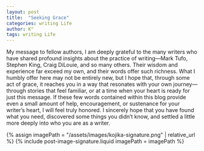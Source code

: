 ```yaml
---
layout: post
title:  "Seeking Grace"
categories: writing Life
author: K°
tags: writing Life
---
```


My message to fellow authors, I am deeply grateful to the many writers who have shared profound insights about the practice of writing—Mark Tufo, Stephen King, Craig DiLouie, and so many others. Their wisdom and experience far exceed my own, and their words offer such richness. What I humbly offer here may not be entirely new, but I hope that, through some act of grace, it reaches you in a way that resonates with your own journey—through stories that feel familiar, or at a time when your heart is ready for just this message. If these few words contained within this blog provide even a small amount of help, encouragement, or sustenance for your writer’s heart, I will feel truly honored. I sincerely hope that you have found what you need, discovered some things
you didn’t know, and settled a little more deeply into who you are as a writer.

<!-- signature -->
{% assign imagePath = "/assets/images/kojika-signature.png" | relative_url %}
{% include post-image-signature.liquid imagePath = imagePath %}